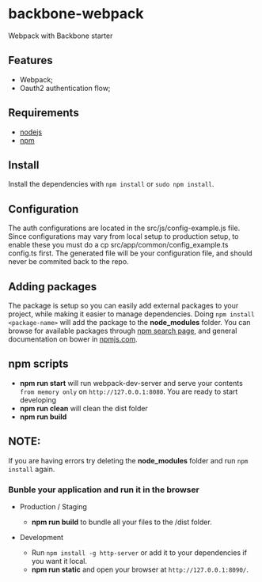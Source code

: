 # backbone-webpack
Webpack with Backbone starter

## Features
- Webpack;
- Oauth2 authentication flow;

## Requirements
- [nodejs](https://nodejs.org/)
- [npm](https://www.npmjs.com/)

## Install
Install the dependencies with `npm install` or `sudo npm install`.

## Configuration
The auth configurations are located in the src/js/config-example.js file. Since configurations may vary from local setup to production setup, to enable these you must do a cp src/app/common/config_example.ts config.ts first. The generated file will be your configuration file, and should never be commited back to the repo.

## Adding packages
The package is setup so you can easily add external packages to your project, while making it easier to manage dependencies. Doing
`npm install <package-name>` will add the package to the **node_modules** folder. You can browse for available packages through [npm search page](https://www.npmjs.com/), and general documentation on bower in [npmjs.com](https://docs.npmjs.com/).


## npm scripts
- **npm run start** will run webpack-dev-server and serve your contents `from memory only` on `http://127.0.0.1:8080`. You are ready to start developing
- **npm run clean** will clean the dist folder
- **npm run build**

## NOTE:
If you are having errors try deleting the **node_modules** folder and run `npm install` again.

### Bunble your application and run it in the browser

  * Production / Staging
    * **npm run build** to bundle all your files to the /dist folder.

  * Development
    * Run `npm install -g http-server` or add it to your dependencies if you want it local.
    * **npm run static** and open your browser at `http://127.0.0.1:8090/`.

